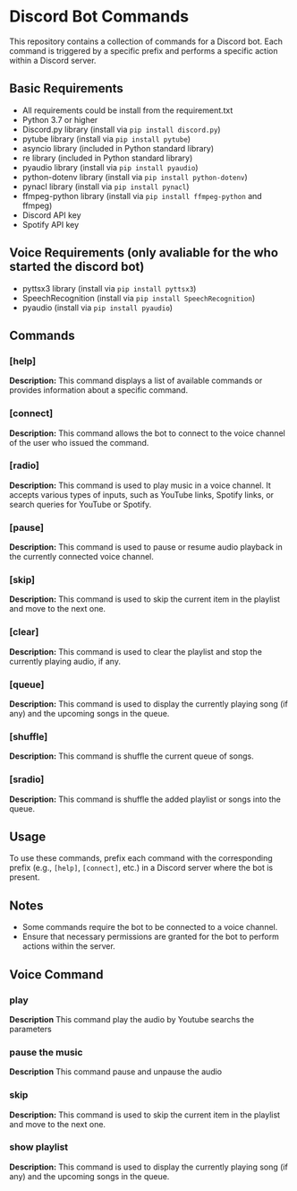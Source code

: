 # Discord Bot Commands

This repository contains a collection of commands for a Discord bot. Each command is triggered by a specific prefix and performs a specific action within a Discord server.

## Basic Requirements

- All requirements could be install from the requirement.txt
- Python 3.7 or higher
- Discord.py library (install via `pip install discord.py`)
- pytube library (install via `pip install pytube`)
- asyncio library (included in Python standard library)
- re library (included in Python standard library)
- pyaudio library (install via `pip install pyaudio`)
- python-dotenv library (install via `pip install python-dotenv`)
- pynacl library (install via `pip install pynacl`)
- ffmpeg-python library (install via `pip install ffmpeg-python` and ffmpeg)
- Discord API key
- Spotify API key

## Voice Requirements (only avaliable for the who started the discord bot)

- pyttsx3 library (install via `pip install pyttsx3`)
- SpeechRecognition (install via `pip install SpeechRecognition`)
- pyaudio (install via `pip install pyaudio`)

## Commands

### [help]

**Description:** This command displays a list of available commands or provides information about a specific command.

### [connect]

**Description:** This command allows the bot to connect to the voice channel of the user who issued the command.

### [radio]

**Description:** This command is used to play music in a voice channel. It accepts various types of inputs, such as YouTube links, Spotify links, or search queries for YouTube or Spotify.

### [pause]

**Description:** This command is used to pause or resume audio playback in the currently connected voice channel.

### [skip]

**Description:** This command is used to skip the current item in the playlist and move to the next one.

### [clear]

**Description:** This command is used to clear the playlist and stop the currently playing audio, if any.

### [queue]

**Description:** This command is used to display the currently playing song (if any) and the upcoming songs in the queue.

### [shuffle]

**Description:** This command is shuffle the current queue of songs.

### [sradio]

**Description:** This command is shuffle the added playlist or songs into the queue.
## Usage

To use these commands, prefix each command with the corresponding prefix (e.g., `[help]`, `[connect]`, etc.) in a Discord server where the bot is present.

## Notes

- Some commands require the bot to be connected to a voice channel.
- Ensure that necessary permissions are granted for the bot to perform actions within the server.

## Voice Command

### play

**Description** This command play the audio by Youtube searchs the parameters

### pause the music

**Description** This command pause and unpause the audio

### skip

**Description:** This command is used to skip the current item in the playlist and move to the next one.

### show playlist

**Description:** This command is used to display the currently playing song (if any) and the upcoming songs in the queue.

